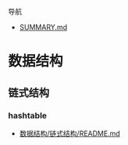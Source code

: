 导航

* [SUMMARY.md](SUMMARY.md)

# 数据结构

## 链式结构

### hashtable

* [数据结构/链式结构/README.md](数据结构/链式结构/README.md)



